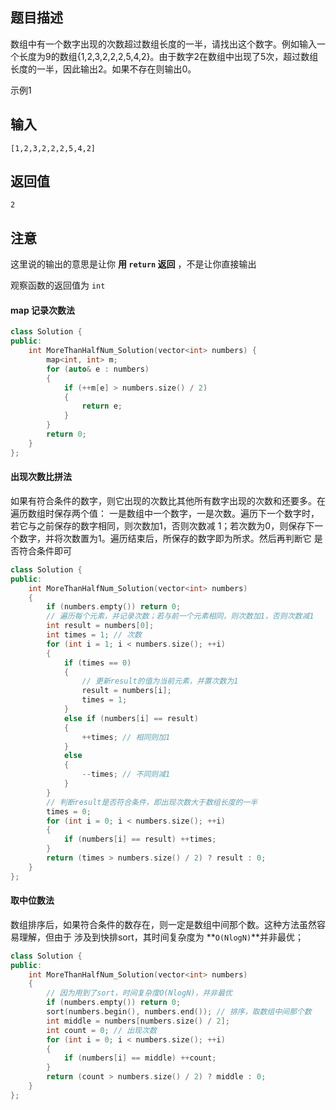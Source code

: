 ## 题目描述

数组中有一个数字出现的次数超过数组长度的一半，请找出这个数字。例如输入一个长度为9的数组{1,2,3,2,2,2,5,4,2}。由于数字2在数组中出现了5次，超过数组长度的一半，因此输出2。如果不存在则输出0。

示例1

## 输入

```
[1,2,3,2,2,2,5,4,2]
```

## 返回值

```
2
```



## 注意

这里说的输出的意思是让你 **用 `return` 返回** ，不是让你直接输出

观察函数的返回值为 `int` 

#### map 记录次数法

```cpp
class Solution {
public:
    int MoreThanHalfNum_Solution(vector<int> numbers) {
        map<int, int> m;
        for (auto& e : numbers)
        {
            if (++m[e] > numbers.size() / 2)
            {
                return e;
            }
        }
        return 0;
    }
};
```



#### 出现次数比拼法

如果有符合条件的数字，则它出现的次数比其他所有数字出现的次数和还要多。在遍历数组时保存两个值：
一是数组中一个数字，一是次数。遍历下一个数字时，若它与之前保存的数字相同，则次数加1，否则次数减
1；若次数为0，则保存下一个数字，并将次数置为1。遍历结束后，所保存的数字即为所求。然后再判断它
是否符合条件即可  

```cpp
class Solution {
public:
	int MoreThanHalfNum_Solution(vector<int> numbers)
	{
		if (numbers.empty()) return 0;
		// 遍历每个元素，并记录次数；若与前一个元素相同，则次数加1，否则次数减1
		int result = numbers[0];
		int times = 1; // 次数
		for (int i = 1; i < numbers.size(); ++i)
		{
			if (times == 0)
			{
				// 更新result的值为当前元素，并置次数为1
				result = numbers[i];
				times = 1;
			}
			else if (numbers[i] == result)
			{
				++times; // 相同则加1
			}
			else
			{
				--times; // 不同则减1
			}
		}
		// 判断result是否符合条件，即出现次数大于数组长度的一半
		times = 0;
		for (int i = 0; i < numbers.size(); ++i)
		{
			if (numbers[i] == result) ++times;
		}
		return (times > numbers.size() / 2) ? result : 0;
	}
};
```



#### 取中位数法

数组排序后，如果符合条件的数存在，则一定是数组中间那个数。这种方法虽然容易理解，但由于
涉及到快排sort，其时间复杂度为 **`O(NlogN)`**并非最优；  

```cpp
class Solution {
public:
	int MoreThanHalfNum_Solution(vector<int> numbers)
	{
		// 因为用到了sort，时间复杂度O(NlogN)，并非最优
		if (numbers.empty()) return 0;
		sort(numbers.begin(), numbers.end()); // 排序，取数组中间那个数
		int middle = numbers[numbers.size() / 2];
		int count = 0; // 出现次数
		for (int i = 0; i < numbers.size(); ++i)
		{
			if (numbers[i] == middle) ++count;
		}
		return (count > numbers.size() / 2) ? middle : 0;
	}
};
```

